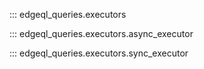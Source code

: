 ::: edgeql_queries.executors

::: edgeql_queries.executors.async_executor

::: edgeql_queries.executors.sync_executor
